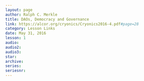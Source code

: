 ```yaml
---
layout: page
author: Ralph C. Merkle
title: DAOs, Democracy and Governance
link: https://alcor.org/cryonics/Cryonics2016-4.pdf#page=28
category: Lesson Links
date: May 31, 2016
lesson: 1
audio: 
audio2: 
audio3: 
star: 
archive: 
series: 
seriesnr: 
---
```

